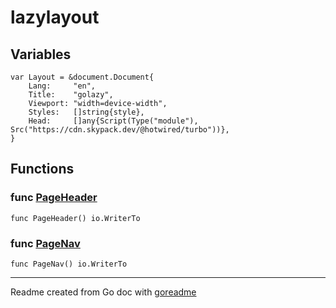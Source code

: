 # lazylayout

## Variables

```golang
var Layout = &document.Document{
    Lang:     "en",
    Title:    "golazy",
    Viewport: "width=device-width",
    Styles:   []string{style},
    Head:     []any{Script(Type("module"), Src("https://cdn.skypack.dev/@hotwired/turbo"))},
}
```

## Functions

### func [PageHeader](/layout.go#L22)

`func PageHeader() io.WriterTo`

### func [PageNav](/layout.go#L26)

`func PageNav() io.WriterTo`

---
Readme created from Go doc with [goreadme](https://github.com/posener/goreadme)
